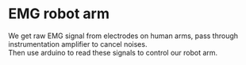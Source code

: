 # EMG robot arm
We get raw EMG signal from electrodes on human arms, pass through instrumentation amplifier to cancel noises. </br>
Then use arduino to read these signals to control our robot arm.
